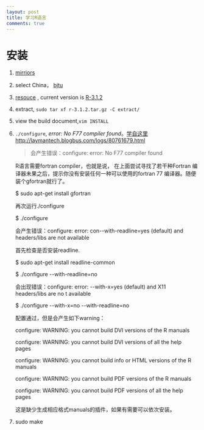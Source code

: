 ```yaml
---
layout: post
title: 学习R语言 
comments: true
---
```


# 安装


1. [mirriors](http://cran.r-project.org/mirrors.html)

2. select China， [bjtu](http://mirror.bjtu.edu.cn/cran)

3. [resouce](http://mirror.bjtu.edu.cn/cran/sources.html) , current version is [R-3.1.2](http://mirror.bjtu.edu.cn/cran/src/base/R-3/R-3.1.2.tar.gz)

4. extract,    `sudo tar xf r-3.1.2.tar.gz -C extract/`

5. view the build document,`vim INSTALL`

6. `./configure`,  *error: No F77 compiler found*。[学自这里http://laymantech.blogbus.com/logs/80761679.html](http://laymantech.blogbus.com/logs/80761679.html)

	> 会产生错误：configure: error: No F77 compiler found
	
	 R语言需要fortran compiler，也就是说， 在上面尝试寻找了若干种Fortran 编译器未果之后，提示你没有安装任何一种可以使用的fortran 77 编译器。随便装个gfortran就行了。
	
	 $ sudo apt-get install gfortran
	
	 再次运行./configure
	
	 $ ./configure
	
	 会产生错误：configure: error: con--with-readline=yes (default) and headers/libs are not available
	
	 首先检查是否安装readline.
	
	 $ sudo apt-get install readline-common
	
	 $ ./configure --with-readline=no
	
	 会出现错误：configure: error: --with-x=yes (default) and X11 headers/libs are no t available
	
	 $ ./configure --with-x=no --with-readline=no
	
	 配置通过，但是会产生如下warning：
	
	 configure: WARNING: you cannot build DVI versions of the R manuals
	
	 configure: WARNING: you cannot build DVI versions of all the help pages
	
	 configure: WARNING: you cannot build info or HTML versions of the R manuals
	
	 configure: WARNING: you cannot build PDF versions of the R manuals
	
	 configure: WARNING: you cannot build PDF versions of all the help pages
	
	 这是缺少生成相应格式manuals的插件，如果有需要可以依次安装。


7. sudo make
